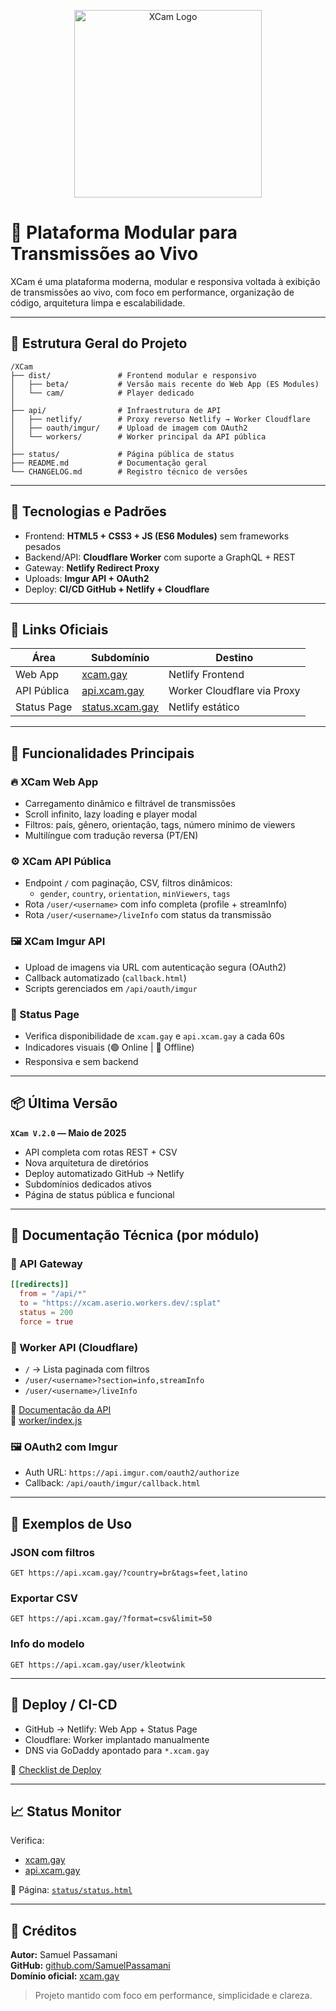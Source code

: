 <p align="center">
  <img src="https://xcam.site.my.eu.org/0:/logo2.png" alt="XCam Logo" width="300"/>
</p>

# 📡 Plataforma Modular para Transmissões ao Vivo

XCam é uma plataforma moderna, modular e responsiva voltada à exibição de transmissões ao vivo, com foco em performance, organização de código, arquitetura limpa e escalabilidade.

---

## 📁 Estrutura Geral do Projeto

```
/XCam
├── dist/               # Frontend modular e responsivo
│   ├── beta/           # Versão mais recente do Web App (ES Modules)
│   └── cam/            # Player dedicado
│
├── api/                # Infraestrutura de API
│   ├── netlify/        # Proxy reverso Netlify → Worker Cloudflare
│   ├── oauth/imgur/    # Upload de imagem com OAuth2
│   └── workers/        # Worker principal da API pública
│
├── status/             # Página pública de status
├── README.md           # Documentação geral
└── CHANGELOG.md        # Registro técnico de versões
```

---

## 🧠 Tecnologias e Padrões

- Frontend: **HTML5 + CSS3 + JS (ES6 Modules)** sem frameworks pesados
- Backend/API: **Cloudflare Worker** com suporte a GraphQL + REST
- Gateway: **Netlify Redirect Proxy**
- Uploads: **Imgur API + OAuth2**
- Deploy: **CI/CD GitHub + Netlify + Cloudflare**

---

## 🔗 Links Oficiais

| Área         | Subdomínio                 | Destino                     |
|--------------|----------------------------|-----------------------------|
| Web App      | [xcam.gay](https://xcam.gay)        | Netlify Frontend           |
| API Pública  | [api.xcam.gay](https://api.xcam.gay) | Worker Cloudflare via Proxy|
| Status Page  | [status.xcam.gay](https://status.xcam.gay) | Netlify estático     |

---

## 🚀 Funcionalidades Principais

### 🔥 XCam Web App

- Carregamento dinâmico e filtrável de transmissões
- Scroll infinito, lazy loading e player modal
- Filtros: país, gênero, orientação, tags, número mínimo de viewers
- Multilíngue com tradução reversa (PT/EN)

### ⚙️ XCam API Pública

- Endpoint `/` com paginação, CSV, filtros dinâmicos:
  - `gender`, `country`, `orientation`, `minViewers`, `tags`
- Rota `/user/<username>` com info completa (profile + streamInfo)
- Rota `/user/<username>/liveInfo` com status da transmissão

### 🖼️ XCam Imgur API

- Upload de imagens via URL com autenticação segura (OAuth2)
- Callback automatizado (`callback.html`)
- Scripts gerenciados em `/api/oauth/imgur`

### 📶 Status Page

- Verifica disponibilidade de `xcam.gay` e `api.xcam.gay` a cada 60s
- Indicadores visuais (🟢 Online | 🔴 Offline)
- Responsiva e sem backend

---

## 📦 Última Versão

**`XCam V.2.0` — Maio de 2025**

- API completa com rotas REST + CSV
- Nova arquitetura de diretórios
- Deploy automatizado GitHub → Netlify
- Subdomínios dedicados ativos
- Página de status pública e funcional

---

## 📄 Documentação Técnica (por módulo)

### 🧭 API Gateway

```toml
[[redirects]]
  from = "/api/*"
  to = "https://xcam.aserio.workers.dev/:splat"
  status = 200
  force = true
```

### 📡 Worker API (Cloudflare)

- `/` → Lista paginada com filtros
- `/user/<username>?section=info,streamInfo`
- `/user/<username>/liveInfo`

🔗 [Documentação da API](https://api.xcam.gay)  
📁 [worker/index.js](./api/workers/index.js)

### 🖼️ OAuth2 com Imgur

- Auth URL: `https://api.imgur.com/oauth2/authorize`
- Callback: `/api/oauth/imgur/callback.html`

---

## 🧪 Exemplos de Uso

### JSON com filtros

```
GET https://api.xcam.gay/?country=br&tags=feet,latino
```

### Exportar CSV

```
GET https://api.xcam.gay/?format=csv&limit=50
```

### Info do modelo

```
GET https://api.xcam.gay/user/kleotwink
```

---

## 🧩 Deploy / CI-CD

- GitHub → Netlify: Web App + Status Page
- Cloudflare: Worker implantado manualmente
- DNS via GoDaddy apontado para `*.xcam.gay`

🔧 [Checklist de Deploy](./api/netlify/deploy-check.md)

---

## 📈 Status Monitor

Verifica:
- [xcam.gay](https://xcam.gay)
- [api.xcam.gay](https://api.xcam.gay)

📄 Página: [`status/status.html`](./status/status.html)

---

## 🧠 Créditos

**Autor:** Samuel Passamani  
**GitHub:** [github.com/SamuelPassamani](https://github.com/SamuelPassamani)  
**Domínio oficial:** [xcam.gay](https://xcam.gay)

> Projeto mantido com foco em performance, simplicidade e clareza.
